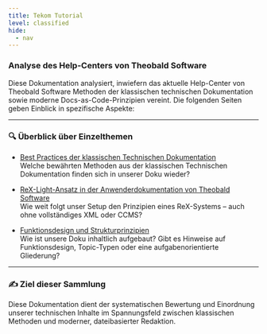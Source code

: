 ```yaml
---
title: Tekom Tutorial
level: classified
hide:
  - nav
---
```


###  Analyse des Help-Centers von Theobald Software 

Diese Dokumentation analysiert, inwiefern das aktuelle Help-Center von Theobald Software Methoden der klassischen technischen Dokumentation sowie moderne Docs-as-Code-Prinzipien vereint. Die folgenden Seiten geben Einblick in spezifische Aspekte:

---

### 🔍 Überblick über Einzelthemen

- [Best Practices der klassischen Technischen Dokumentation](classic-td-best-practices.md)  
  Welche bewährten Methoden aus der klassischen Technischen Dokumentation finden sich in unserer Doku wieder?

- [ReX-Light-Ansatz in der Anwenderdokumentation von Theobald Software](rex-light.md)  
  Wie weit folgt unser Setup den Prinzipien eines ReX-Systems – auch ohne vollständiges XML oder CCMS?

- [Funktionsdesign und Strukturprinzipien](fuktionsdesign.md)  
  Wie ist unsere Doku inhaltlich aufgebaut? Gibt es Hinweise auf Funktionsdesign, Topic-Typen oder eine aufgabenorientierte Gliederung?

---

### ✍️ Ziel dieser Sammlung

Diese Dokumentation dient der systematischen Bewertung und Einordnung unserer technischen Inhalte im Spannungsfeld zwischen klassischen Methoden und moderner, dateibasierter Redaktion.

